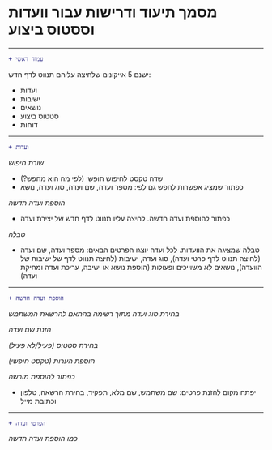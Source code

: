 # מסמך תיעוד ודרישות עבור וועדות וססטוס ביצוע

---

```diff
+ עמוד ראשי
```

ישנם 5 אייקונים שלחיצה עליהם תנווט לדף חדש:
* ועדות
* ישיבות
* נושאים
* סטטוס ביצוע
* דוחות

---

```diff
+ ועדות
```
_שורת חיפוש_
* שדה טקסט לחיפוש חופשי (לפי מה הוא מחפש?)
* כפתור שמציג אפשרות לחפש גם לפי: מספר ועדה, שם ועדה, סוג ועדה, נושא

_הוספת ועדה חדשה_

+ כפתור להוספת ועדה חדשה. לחיצה עליו תנווט לדף חדש של יצירת ועדה

_טבלה_

+ טבלה שמציגה את הוועדות. לכל ועדה יוצגו הפרטים הבאים:
מספר ועדה, שם ועדה (לחיצה תנווט לדף פרטי ועדה), סוג ועדה, ישיבות (לחיצה תנווט לדף של ישיבות של הוועדה), נושאים לא משוייכים ופעולות (הוספת נושא או ישיבה, עריכת ועדה ומחיקת ועדה)
---

```diff
+ הוספת ועדה חדשה
```
_בחירת סוג ועדה מתוך רשימה בהתאם להרשאת המשתמש_

_הזנת שם ועדה_

_בחירת סטטוס (פעיל/לא פעיל)_

_הוספת הערות (טקסט חופשי)_

_כפתור להוספת מורשה_
+ יפתח מקום להזנת פרטים: שם משתמש, שם מלא, תפקיד, בחירת הרשאה, טלפון וכתובת מייל

---

```diff
+ הפרטי ועדה
```
_כמו הוספת ועדה חדשה_
